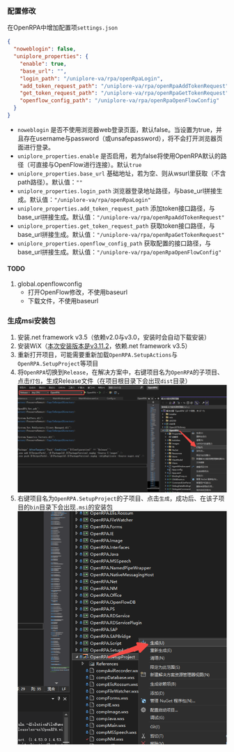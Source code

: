 ### 配置修改
在OpenRPA中增加配置项`settings.json`
```json
{
  "noweblogin": false,
  "uniplore_properties": {
    "enable": true,
    "base_url": "",
    "login_path": "/uniplore-va/rpa/openRpaLogin",
    "add_token_request_path": "/uniplore-va/rpa/openRpaAddTokenRequest",
    "get_token_request_path": "/uniplore-va/rpa/openRpaGetTokenRequest",
    "openflow_config_path": "/uniplore-va/rpa/openRpaOpenFlowConfig"
  }
}
```
- `noweblogin` 是否不使用浏览器web登录页面，默认false。当设置为true，并且存在username与password（或unsafepassword），将不会打开浏览器页面进行登录。
- `uniplore_properties.enable` 是否启用，若为false将使用OpenRPA默认的路径（可直接与OpenFlow进行连接）。默认`true`
- `uniplore_properties.base_url` 基础地址，若为空、则从wsurl里获取（不含path路径）。默认值：`""`
- `uniplore_properties.login_path` 浏览器登录地址路径，与base_url拼接生成。默认值：`"/uniplore-va/rpa/openRpaLogin"`
- `uniplore_properties.add_token_request_path` 添加token接口路径，与base_url拼接生成。默认值：`"/uniplore-va/rpa/openRpaAddTokenRequest"`
- `uniplore_properties.get_token_request_path` 获取token接口路径，与base_url拼接生成。默认值：`"/uniplore-va/rpa/openRpaGetTokenRequest"`
- `uniplore_properties.openflow_config_path` 获取配置的接口路径，与base_url拼接生成。默认值：`"/uniplore-va/rpa/openRpaOpenFlowConfig"`


#### TODO
1. global.openflowconfig
   - 打开OpenFlow修改，不使用baseurl
   - 下载文件，不使用baseurl

### 生成msi安装包
1. 安装.net framework v3.5（依赖v2.0与v3.0，安装时会自动下载安装）
2. 安装WiX（[本次安装版本是v3.11.2](https://wixtoolset.org/docs/wix3/)，依赖.net framework v3.5）
3. 重新打开项目，可能需要重新加载`OpenRPA.SetupActions`与`OpenRPA.SetupProject`等项目
4. 将`OpenRPA`切换到`Release`，在解决方案中，右键项目名为`OpenRPA`的子项目、点击`打包`，生成Release文件（在项目根目录下会出现`dist`目录）
   ![alt 生成](./uniplore/build-openrpa-pkg.png)
5. 右键项目名为`OpenRPA.SetupProject`的子项目、点击`生成`，成功后、在该子项目的`bin`目录下会出现`.msi`的安装包
   ![alt 生成](./uniplore/build-installer.png)